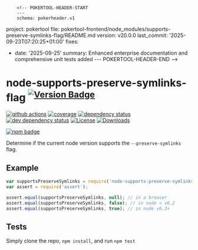         <!-- POKERTOOL-HEADER-START
        ---
        schema: pokerheader.v1
project: pokertool
file: pokertool-frontend/node_modules/supports-preserve-symlinks-flag/README.md
version: v20.0.0
last_commit: '2025-09-23T07:20:25+01:00'
fixes:
- date: '2025-09-25'
  summary: Enhanced enterprise documentation and comprehensive unit tests added
        ---
        POKERTOOL-HEADER-END -->
# node-supports-preserve-symlinks-flag <sup>[![Version Badge][npm-version-svg]][package-url]</sup>

[![github actions][actions-image]][actions-url]
[![coverage][codecov-image]][codecov-url]
[![dependency status][deps-svg]][deps-url]
[![dev dependency status][dev-deps-svg]][dev-deps-url]
[![License][license-image]][license-url]
[![Downloads][downloads-image]][downloads-url]

[![npm badge][npm-badge-png]][package-url]

Determine if the current node version supports the `--preserve-symlinks` flag.

## Example

```js
var supportsPreserveSymlinks = require('node-supports-preserve-symlinks-flag');
var assert = require('assert');

assert.equal(supportsPreserveSymlinks, null); // in a browser
assert.equal(supportsPreserveSymlinks, false); // in node < v6.2
assert.equal(supportsPreserveSymlinks, true); // in node v6.2+
```

## Tests
Simply clone the repo, `npm install`, and run `npm test`

[package-url]: https://npmjs.org/package/node-supports-preserve-symlinks-flag
[npm-version-svg]: https://versionbadg.es/inspect-js/node-supports-preserve-symlinks-flag.svg
[deps-svg]: https://david-dm.org/inspect-js/node-supports-preserve-symlinks-flag.svg
[deps-url]: https://david-dm.org/inspect-js/node-supports-preserve-symlinks-flag
[dev-deps-svg]: https://david-dm.org/inspect-js/node-supports-preserve-symlinks-flag/dev-status.svg
[dev-deps-url]: https://david-dm.org/inspect-js/node-supports-preserve-symlinks-flag#info=devDependencies
[npm-badge-png]: https://nodei.co/npm/node-supports-preserve-symlinks-flag.png?downloads=true&stars=true
[license-image]: https://img.shields.io/npm/l/node-supports-preserve-symlinks-flag.svg
[license-url]: LICENSE
[downloads-image]: https://img.shields.io/npm/dm/node-supports-preserve-symlinks-flag.svg
[downloads-url]: https://npm-stat.com/charts.html?package=node-supports-preserve-symlinks-flag
[codecov-image]: https://codecov.io/gh/inspect-js/node-supports-preserve-symlinks-flag/branch/main/graphs/badge.svg
[codecov-url]: https://app.codecov.io/gh/inspect-js/node-supports-preserve-symlinks-flag/
[actions-image]: https://img.shields.io/endpoint?url=https://github-actions-badge-u3jn4tfpocch.runkit.sh/inspect-js/node-supports-preserve-symlinks-flag
[actions-url]: https://github.com/inspect-js/node-supports-preserve-symlinks-flag/actions
